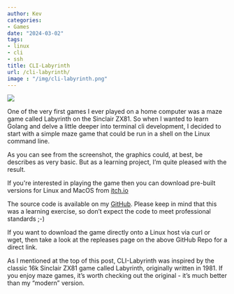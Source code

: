```yaml
---
author: Kev
categories:
- Games
date: "2024-03-02"
tags:
- linux
- cli
- ssh
title: CLI-Labyrinth
url: /cli-labyrinth/
image : "/img/cli-labyrinth.png"
---
```

![](/images/cli-labyrinth.png)

One of the very first games I ever played on a home computer was a maze game called Labyrinth on the Sinclair ZX81. So when I wanted to learn Golang and delve a little deeper into terminal cli development, I decided to start with a simple maze game that could be run in a shell on the Linux command line.

As you can see from the screenshot, the graphics could, at best, be describes as very basic. But as a learning project, I’m quite pleased with the result.

If you're interested in playing the game then you can download pre-built versions for Linux and MacOS from [itch.io](https://yorkshirekev.itch.io/cli-labyrinth)

The source code is available on my [GitHub](https://github.com/YorkshireKev/cli-labyrinth). Please keep in mind that this was a learning exercise, so don’t expect the code to meet professional standards ;-)

If you want to download the game directly onto a Linux host via curl or wget, then take a look at the repleases page on the above GitHub Repo for a direct link.

As I mentioned at the top of this post, CLI-Labyrinth was inspired by the classic 16k Sinclair ZX81 game called Labyrinth, originally written in 1981. If you enjoy maze games, it’s worth checking out the original - it’s much better than my “modern” version.